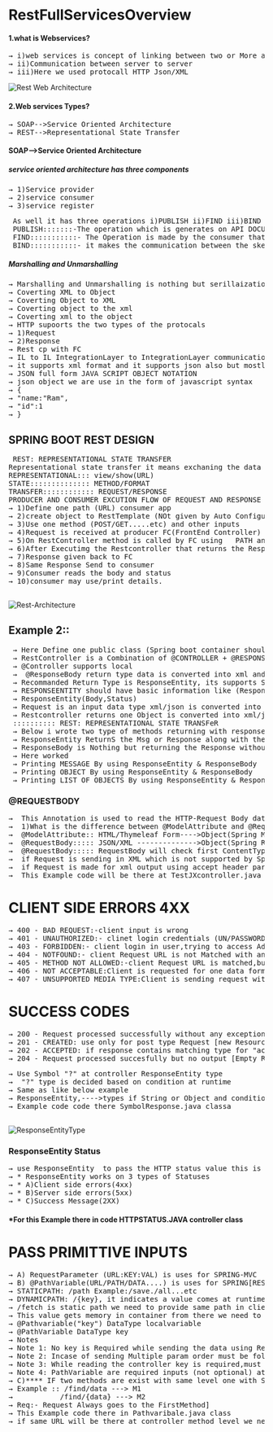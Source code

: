 # RestFullServicesOverview
#### 1.what is Webservices?
<pre>
&#8594; i)web services is concept of linking between two or More applications which are running or same server or different server 
&#8594; ii)Communication between server to server
&#8594; iii)Here we used protocall HTTP Json/XML
</pre>
![Rest Web Architecture](https://user-images.githubusercontent.com/53596726/175813595-664761ec-bf76-46d5-81c3-ccb4beef2428.png)

#### 2.Web services Types?
<pre>
&#8594; SOAP-->Service Oriented Architecture
&#8594; REST-->Representational State Transfer
</pre>
#### SOAP-->Service Oriented Architecture
##### service oriented architecture has three components
<pre>
&#8594; 1)Service provider 
&#8594; 2)service consumer
&#8594; 3)service register
</pre>
<pre>
 As well it has three operations i)PUBLISH ii)FIND iii)BIND
 PUBLISH:::::::-The operation which is generates on API DOCUMENTS in xml formats is called (WSDL) web services description languages and its in placed in Service Register (UDDI)universal Description and Discovery integrits
 FIND:::::::::::- The Operation is made by the consumer that will communicate with Service Register get one document (by using the address URL using this document equal code files are generated which are called as staff.
 BIND:::::::::::- it makes the communication between the skeletopn and stubs by using HTTP protocal and xml data forma
</pre>
##### Marshalling and Unmarshalling
<pre>
&#8594; Marshalling and Unmarshalling is nothing but serillaization and Deserillaization 
&#8594; Coverting XML to Object
&#8594; Coverting Object to XML
&#8594; Coverting object to the xml
&#8594; Coverting xml to the object
&#8594; HTTP supoorts the two types of the protocals 
&#8594; 1)Request
&#8594; 2)Response
&#8594; Rest cp with FC
&#8594; IL to IL IntegrationLayer to IntegrationLayer communication is done by http+json data format
&#8594; it supports xml format and it supports json also but mostly we are using json because it light weighted compare to xml and json less memory consumeable.
&#8594; JSON full form JAVA SCRIPT OBJECT NOTATION
&#8594; json object we are use in the form of javascript syntax
&#8594; {
&#8594; "name:"Ram",
&#8594; "id":1
&#8594; }
</pre>
##                                            SPRING BOOT REST DESIGN
<pre>
 REST: REPRESENTATIONAL STATE TRANSFER
Representational state transfer it means exchaning the data in global format(JSON/XML) it uses http protocal it like architecture or design.
REPRESENTATIONAL::: view/show(URL)
STATE:::::::::::::: METHOD/FORMAT
TRANSFER:::::::::::: REQUEST/RESPONSE
PRODUCER AND CONSUMER EXCUTION FLOW OF REQUEST AND RESPONSE
&#8594; 1)Define one path (URL) consumer app
&#8594; 2)create object to RestTemplate (NOt given by Auto Configuration)
&#8594; 3)Use one method (POST/GET.....etc) and other inputs
&#8594; 4)Request is received at producer FC(FrontEnd Controller)
&#8594; 5)On RestController method is called by FC using   PATH and METHODTYPE
&#8594; 6)After Executimg the Restcontroller that returns the ResponseEntity that contains Body https Status
&#8594; 7)Response given back to FC
&#8594; 8)Same Response Send to consumer
&#8594; 9)Consumer reads the body and status
&#8594; 10)consumer may use/print details.
 </pre>
![Rest-Architecture](https://user-images.githubusercontent.com/53596726/180641703-949d631a-641e-4d35-869a-77ace408cb7b.png)

## Example 2::
<pre>
 &#8594; Here Define one public class (Spring boot container should able to access with an annotation @Restcontroller
 &#8594; RestController is a Combination of @CONTROLLER + @RESPONSEBODY
 &#8594; @Controller supports local
 &#8594;  @ResponseBody return type data is converted into xml and Json format
 &#8594; Recommanded Return Type is ResponseEntity, its supports Sending Data,HTTP headers and status information...etc give to consumer
 &#8594; RESPONSEENTITY should have basic information like (Response Body and HttpStatus(Enum)
 &#8594; ResponseEntity(Body,Status)
 &#8594; Request is an input data type xml/json is converted into object format as given method param is Restcontroller
 &#8594; Restcontroller returns one Object is converted into xml/json format and given as output client machine
 :::::::::: REST: REPRESENTATIONAL STATE TRANSFeR
 &#8594; Below i wrote two type of methods returning with responseEntity and method returning without ResposneEntity
 &#8594; ResponseEntity ReturnS the Msg or Response along with the STATUS with the help og HTTPSTATUS and it is serilaized into ResponseBody
 &#8594; ResponseBody is Nothing but returning the Response without status of the Response and it is serilaized into ResponseBody of HTTP Response
 &#8594; Here worked
 &#8594; Printing MESSAGE By using ResponseEntity & ResponseBody
 &#8594; Printing OBJECT By using ResponseEntity & ResponseBody
 &#8594; Printing LIST OF OBJECTS By using ResponseEntity & ResponseBody
</pre>
### @REQUESTBODY
<pre>
&#8594;  This Annotation is used to read the HTTP-Request Body data and it is convert into Object Request format is finally given as RestController #Method Param
&#8594;  1)What is the difference between @ModelAttribute and @RequestBody?
&#8594;  @ModelAttribute:: HTML/Thymeleaf Form---->Object(Spring Mvc)
&#8594;  @RequestBody::::: JSON/XML -------------->Object(Spring Rest)
&#8594;  @RequestBody::::: RequestBody will check first ContentType:Header Param based on contentType,it decides that response body contains that data
&#8594;  if Request is sending in XML which is not supported by Spring APP then HTTP STATUS IS 415 NotSupported by Boot App
&#8594;  if Request is made for xml output using accept header param but xml dependency not exist then HTTP status will 416 NOTACCEPTABLE(RESPONSE EXPECTED AS XML)
&#8594;  This Example code will be there at TestJXcontroller.java class
</pre>

# CLIENT SIDE ERRORS 4XX
<pre>
&#8594; 400 - BAD REQUEST:-client input is wrong 
&#8594; 401 - UNAUTHORIZED:- clinet login credentials (UN/PASSWORD) are wrong
&#8594; 403 - FORBIDDEN:- client login in user,trying to access Admin Services (INVALID ROLES)
&#8594; 404 - NOTFOUND:- client Request URL is not Matched with any controller #method PATH
&#8594; 405 - METHOD NOT ALLOWED:-client Request URL is matched,but request HTTP METHOD type is not matched with controller type
&#8594; 406 - NOT ACCEPTABLE:Client is requested for one data format (Ex:xml) as response dependency conversion is not exist
&#8594; 407 - UNSUPPORTED MEDIA TYPE:Client is sending request with body having global dat format (EX:xml)but dependency for conversion is not exist
</pre>
#  SUCCESS CODES
<pre>
&#8594; 200 - Request processed successfully without any exception
&#8594; 201 - CREATED: use only for post type Request [new Resource is created at server] EXAMPLE:User created successfully
&#8594; 202 - ACCEPTED: if response contains matching type for "accept" ____"header" param given by request then status 202 Accepted
&#8594; 204 - Request processed succesfully but no output [Empty ResponseBody]
</pre>
<pre>
&#8594; Use Symbol "?" at controller ResponseEntity type
&#8594;  "?" type is decided based on condition at runtime
&#8594; Same as like below example
&#8594; ResponseEntity,---->types if String or Object and conditions will there at that time we need to use "?"
&#8594; Example code code there SymbolResponse.java classa
 </pre>
![ResponseEntityType](https://user-images.githubusercontent.com/53596726/183253419-bbf3c405-ae89-43a6-b509-074e5de8d6ab.png)

### ResponseEntity Status
<pre>
&#8594; use ResponseEntity  to pass the HTTP status value this is one ENUM (Set of possible values) programmes works 
&#8594; * ResponseEntity works on 3 types of Statuses
&#8594; * A)Client side errors(4xx)
&#8594; * B)Server side errors(5xx)
&#8594; * C)Success Message(2XX)
</pre>
#### *For this Example there in code HTTPSTATUS.JAVA controller class

# PASS PRIMITTIVE INPUTS
<pre>
&#8594; A) RequestParameter (URL:KEY:VAL) is uses for SPRING-MVC
&#8594; B) @PathVariable(URL/PATH/DATA....) is uses for SPRING[REST+UI]
&#8594; STATICPATH: /path Example:/save./all...etc
&#8594; DYNAMICPATH: /{key}, it indicates a value comes at runtime and binded to this Key
&#8594; /fetch is static path we need to provide same path in client but in case /{id} need to pass one dynamic value
&#8594; This value gets memory in container from there we need to read if in controller using below syntax
&#8594; @Pathvariable("key") DataType localvariable
&#8594; @PathVariable DataType key
&#8594; Notes
&#8594; Note 1: No key is Required while sending the data using Request
&#8594; Note 2: Incase of sending Multiple param order must be followed
&#8594; Note 3: While reading the controller key is required,must specify in URL(Path) as dynamic{key}
&#8594; Note 4: PathVariable are required inputs (not optional) atleast we need to send dummy value
&#8594; C)**** IF two methods are exist with same level one with STATIC and another is DYNAMIC then priority is given to more static count
&#8594; Example :: /find/data ---> M1
&#8594;           /find/{data} ---> M2
&#8594; Req:- Request Always goes to the FirstMethod]
&#8594; This Example code there in Pathvaribale.java class
&#8594; if same URL will be there at controller method level we need to pass in URL,Example code there Pathrun.java class
 </pre>
